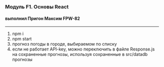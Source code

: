 ### Модуль F1. Основы React
#### выполнил Пригон Максим FPW-82
***
1. npm i
2. npm start
3. прогноз погоды в городе, выбираемом по списку
4. если не работает API-key, можно переключить
в файле Response.js на сохраненные прогнозы, используя сохраненные в src/datadb прогнозы